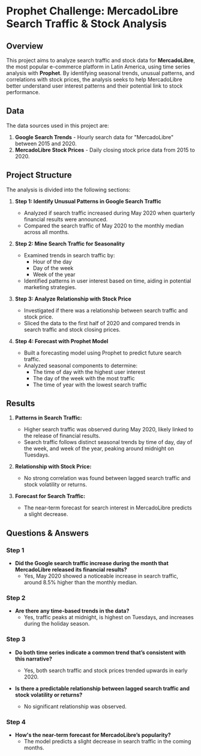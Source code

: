# Prophet Challenge: MercadoLibre Search Traffic & Stock Analysis

## Overview

This project aims to analyze search traffic and stock data for **MercadoLibre**, the most popular e-commerce platform in Latin America, using time series analysis with **Prophet**. By identifying seasonal trends, unusual patterns, and correlations with stock prices, the analysis seeks to help MercadoLibre better understand user interest patterns and their potential link to stock performance.

## Data

The data sources used in this project are:
1. **Google Search Trends** - Hourly search data for "MercadoLibre" between 2015 and 2020.
2. **MercadoLibre Stock Prices** - Daily closing stock price data from 2015 to 2020.

## Project Structure

The analysis is divided into the following sections:

1. **Step 1: Identify Unusual Patterns in Google Search Traffic**
   - Analyzed if search traffic increased during May 2020 when quarterly financial results were announced.
   - Compared the search traffic of May 2020 to the monthly median across all months.

2. **Step 2: Mine Search Traffic for Seasonality**
   - Examined trends in search traffic by:
     - Hour of the day
     - Day of the week
     - Week of the year
   - Identified patterns in user interest based on time, aiding in potential marketing strategies.

3. **Step 3: Analyze Relationship with Stock Price**
   - Investigated if there was a relationship between search traffic and stock price.
   - Sliced the data to the first half of 2020 and compared trends in search traffic and stock closing prices.

4. **Step 4: Forecast with Prophet Model**
   - Built a forecasting model using Prophet to predict future search traffic.
   - Analyzed seasonal components to determine:
     - The time of day with the highest user interest
     - The day of the week with the most traffic
     - The time of year with the lowest search traffic

## Results

1. **Patterns in Search Traffic:**
   - Higher search traffic was observed during May 2020, likely linked to the release of financial results.
   - Search traffic follows distinct seasonal trends by time of day, day of the week, and week of the year, peaking around midnight on Tuesdays.

2. **Relationship with Stock Price:**
   - No strong correlation was found between lagged search traffic and stock volatility or returns.

3. **Forecast for Search Traffic:**
   - The near-term forecast for search interest in MercadoLibre predicts a slight decrease.

## Questions & Answers

### Step 1
- **Did the Google search traffic increase during the month that MercadoLibre released its financial results?**
  - Yes, May 2020 showed a noticeable increase in search traffic, around 8.5% higher than the monthly median.

### Step 2
- **Are there any time-based trends in the data?**
  - Yes, traffic peaks at midnight, is highest on Tuesdays, and increases during the holiday season.

### Step 3
- **Do both time series indicate a common trend that’s consistent with this narrative?**
  - Yes, both search traffic and stock prices trended upwards in early 2020.

- **Is there a predictable relationship between lagged search traffic and stock volatility or returns?**
  - No significant relationship was observed.

### Step 4
- **How's the near-term forecast for MercadoLibre’s popularity?**
  - The model predicts a slight decrease in search traffic in the coming months.

